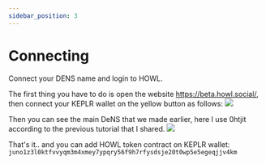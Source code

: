 ```yaml
---
sidebar_position: 3
---
```


# Connecting

Connect your DENS name and login to HOWL.

The first thing you have to do is open the website https://beta.howl.social/, then connect your KEPLR wallet on the yellow button as follows:
<img src="https://i.postimg.cc/K8WVDFJQ/Screenshot-29.png">

Then you can see the main DeNS that we made earlier, here I use 0htjit according to the previous tutorial that I shared.
<img src="https://i.postimg.cc/vm6KPjKy/Screenshot-30.png">

That's it.. and you can add HOWL token contract on KEPLR wallet:
```juno1z3l0ktfvvyqm3m4xmey7ypqry56f9h7rfysdsje20t0wp5e5egeqjjv4km```
